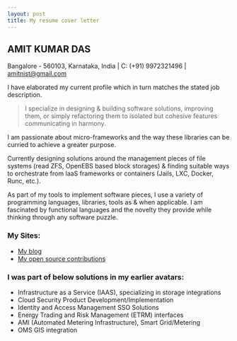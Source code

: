 ```yaml
---
layout: post
title: My resume cover letter
---
```


##  AMIT KUMAR DAS
Bangalore - 560103, Karnataka, India | C: (+91) 9972321496 | amitnist@gmail.com

I have elaborated my current profile which in turn matches the stated job description.

> I specialize in designing & building software solutions, improving them, or simply
> refactoring them to isolated but cohesive features communicating in harmony.

I am passionate about micro-frameworks and the way these libraries can be curried to 
achieve a greater purpose.

Currently designing solutions around the management pieces of file systems 
(read ZFS, OpenEBS based block storages) & finding suitable ways to orchestrate from
IaaS frameworks or containers (Jails, LXC, Docker, Runc, etc.). 

As part of my tools to implement software pieces, I use a variety of programming 
languages, libraries, tools as & when applicable. I am fascinated by functional 
languages and the novelty they provide while thinking through any software puzzle.

### My Sites:
- [My blog](https://amitkumardas.github.io/)
- [My open source contributions](https://github.com/AmitKumarDas)

### I was part of below solutions in my earlier avatars:

- Infrastructure as a Service (IAAS), specializing in storage integrations
- Cloud Security Product Development/Implementation
- Identity and Access Management SSO Solutions
- Energy Trading and Risk Management (ETRM) interfaces
- AMI (Automated Metering Infrastructure), Smart Grid/Metering
- OMS GIS integration
